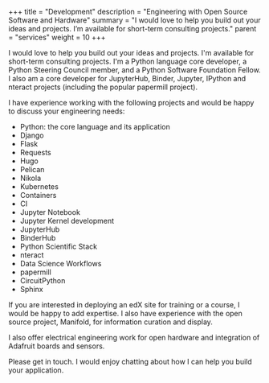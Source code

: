 +++
title = "Development"
description = "Engineering with Open Source Software and Hardware"
summary = "I would love to help you build out your ideas and projects. I’m available for short-term consulting projects."
parent = "services"
weight = 10
+++

I would love to help you build out your ideas and projects. I'm available for
short-term consulting projects. I'm a Python language core developer, a
Python Steering Council member, and a Python Software Foundation Fellow.
I also am a core developer for JupyterHub, Binder, Jupyter, IPython and
nteract projects (including the popular papermill project).

I have experience working with the following projects and would be happy to discuss
your engineering needs:

- Python: the core language and its application
- Django
- Flask
- Requests
- Hugo
- Pelican
- Nikola
- Kubernetes
- Containers
- CI
- Jupyter Notebook
- Jupyter Kernel development
- JupyterHub
- BinderHub
- Python Scientific Stack
- nteract
- Data Science Workflows
- papermill
- CircuitPython
- Sphinx

If you are interested in deploying an edX site for training or a course, I
would be happy to add expertise. I also have experience with the open source
project, Manifold, for information curation and display.

I also offer electrical engineering work for open hardware and integration of Adafruit
boards and sensors.

Please get in touch. I would enjoy chatting about how I can help you
build your application.
